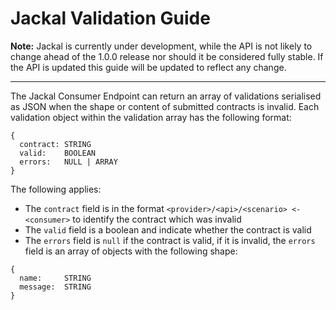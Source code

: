 # Jackal Validation Guide

__Note:__ Jackal is currently under development, while the API is not likely to change ahead of the 1.0.0 release nor should it be considered fully stable. If the API is updated this guide will be updated to reflect any change.

---------------

The Jackal Consumer Endpoint can return an array of validations serialised as JSON when the shape or content of submitted contracts is invalid. Each validation object within the validation array has the following format:

```
{
  contract: STRING
  valid:    BOOLEAN
  errors:   NULL | ARRAY
}
```

The following applies:

- The `contract` field is in the format `<provider>/<api>/<scenario> <- <consumer>` to identify the contract which was invalid
- The `valid` field is a boolean and indicate whether the contract is valid
- The `errors` field is `null` if the contract is valid, if it is invalid, the `errors` field is an array of objects with the following shape:

```
{
  name:     STRING
  message:  STRING
}
```
